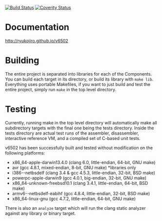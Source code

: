 [![Build Status](https://travis-ci.org/RyuKojiro/v6502.svg?branch=master)](https://travis-ci.org/RyuKojiro/v6502)
[![Coverity Status](https://scan.coverity.com/projects/13854/badge.svg)](https://scan.coverity.com/projects/ryukojiro-v6502)

# Documentation
http://ryukojiro.github.io/v6502

# Building
The entire project is separated into libraries for each of the
Components. You can build each target in its directory, or build its
library with `make lib`. Everything uses portable Makefiles, if you want to
just build and test the entire project, simply run `make` in the top level
directory.

# Testing

Currently, running make in the top level directory will automatically make all
subdirectory targets with the final one being the tests directory. Inside the
tests directory are actual test runs of the assembler, disassembler, interactive
reference VM, and a compiled set of C-based unit tests.

v6502 has been successfully built and tested without modification on the
following platforms:

- x86_64-apple-darwin13.4.0 (clang 6.0, little-endian, 64-bit, GNU make)
- avr (gcc 4.8.1, mixed-endian, 8-bit, GNU make) *libraries only
- i386--netbsdelf (clang 3.4 & gcc 4.5.3, little-endian, 32-bit, BSD make)
- powerpc-apple-darwin9 (gcc 4.0.1, big-endian, 32-bit, GNU make)
- x86_64-unknown-freebsd10.1 (clang 3.4.1, little-endian, 64-bit, BSD make)
- armv6--netbsdelf-eabihf (gcc 4.8.4, little-endian, 32-bit, BSD make)
- x86_64-linux-gnu (gcc 4.7.2, little-endian, 64-bit, GNU make)

There is also an `analyze` target which will run the clang static analyzer
against any library or binary target.
